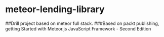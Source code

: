 # meteor-lending-library
##Drill project based on meteor full stack.
###Based on packt publishing, getting Started with Meteor.js JavaScript Framework - Second Edition

